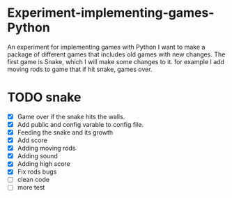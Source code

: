 # Experiment-implementing-games-Python
An experiment for implementing games with Python
I want to make a package of different games that includes old games with new changes. The first game is Snake, which I will make some changes to it. for example I add moving rods to game that if hit snake, games over.

# TODO snake
- [X] Game over if the snake hits the walls.
- [X] Add public and config varable to config file.
- [X] Feeding the snake and its growth
- [X] Add score
- [X] Adding moving rods
- [X] Adding sound
- [X] Adding high score
- [X] Fix rods bugs
- [ ] clean code
- [ ] more test
